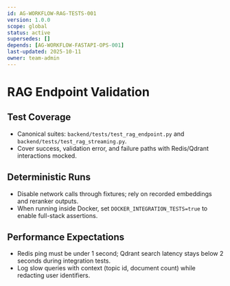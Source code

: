 ```yaml
---
id: AG-WORKFLOW-RAG-TESTS-001
version: 1.0.0
scope: global
status: active
supersedes: []
depends: [AG-WORKFLOW-FASTAPI-OPS-001]
last-updated: 2025-10-11
owner: team-admin
---
```

# RAG Endpoint Validation

## Test Coverage
- Canonical suites: `backend/tests/test_rag_endpoint.py` and `backend/tests/test_rag_streaming.py`.
- Cover success, validation error, and failure paths with Redis/Qdrant interactions mocked.

## Deterministic Runs
- Disable network calls through fixtures; rely on recorded embeddings and reranker outputs.
- When running inside Docker, set `DOCKER_INTEGRATION_TESTS=true` to enable full-stack assertions.

## Performance Expectations
- Redis ping must be under 1 second; Qdrant search latency stays below 2 seconds during integration tests.
- Log slow queries with context (topic id, document count) while redacting user identifiers.
